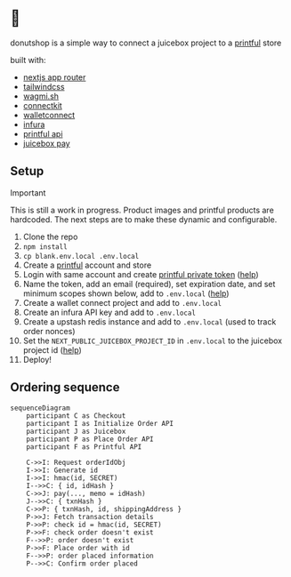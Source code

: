 # 🍩
donutshop is a simple way to connect a juicebox project to a [printful](https://printful.com) store

built with:
 * [nextjs app router](https://nextjs.org/docs/app)
 * [tailwindcss](https://tailwindcss.com)
 * [wagmi.sh](https://wagmi.sh)
 * [connectkit](https://docs.family.co)
 * [walletconnect](https://walletconnect.com)
 * [infura](https://www.infura.io)
 * [printful api](https://developers.printful.com/docs/)
 * [juicebox pay](https://docs.juicebox.money/dev/api/contracts/or-payment-terminals/or-abstract/jbpayoutredemptionpaymentterminal3_1_1/#pay)

## Setup
> [!IMPORTANT]
> This is still a work in progress. Product images and printful products are hardcoded. The next steps are to make these dynamic and configurable.

1. Clone the repo
2. ```npm install```
3. ```cp blank.env.local .env.local```
4. Create a [printful](https://www.printful.com) account and store
5. Login with same account and create [printful private token](https://developers.printful.com) ([help](/docs/printful_developer_home.png))
6. Name the token, add an email (required), set expiration date, and set minimum scopes shown below, add to `.env.local` ([help](/docs/printful_token.png))
7. Create a wallet connect project and add to `.env.local`
8. Create an infura API key and add to `.env.local`
9. Create a upstash redis instance and add to `.env.local` (used to track order nonces)
10. Set the `NEXT_PUBLIC_JUICEBOX_PROJECT_ID` in `.env.local` to the juicebox project id ([help](/docs/juicebox.png))
11. Deploy!

## Ordering sequence
```mermaid
sequenceDiagram
    participant C as Checkout
    participant I as Initialize Order API
    participant J as Juicebox
    participant P as Place Order API
    participant F as Printful API

    C->>I: Request orderIdObj
    I->>I: Generate id
    I->>I: hmac(id, SECRET)
    I-->>C: { id, idHash }
    C->>J: pay(..., memo = idHash)
    J-->>C: { txnHash }
    C->>P: { txnHash, id, shippingAddress }
    P->>J: Fetch transaction details
    P->>P: check id = hmac(id, SECRET)
    P->>F: check order doesn't exist
    F-->>P: order doesn't exist
    P->>F: Place order with id
    F-->>P: order placed information
    P-->>C: Confirm order placed
```
